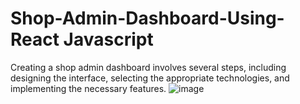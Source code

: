 # Shop-Admin-Dashboard-Using-React Javascript
Creating a shop admin dashboard involves several steps, including designing the interface, selecting the appropriate technologies, and implementing the necessary features.
![image](https://github.com/Enockodhis/Shop-Admin-Dashboard/assets/107674019/fa0253f3-807b-4e9f-bc0e-aa430b455472)
